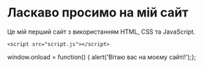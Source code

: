 <!DOCTYPE html>
<html lang="uk">
<head>
    <meta charset="UTF-8">
    <meta name="viewport" content="width=device-width, initial-scale=1.0">
    <title>Мій Перший Сайт</title>
    <link rel="stylesheet" href="styles.css">
</head>
<body>
    <h1 class="main-title">Ласкаво просимо на мій сайт</h1>
    <p class="formatted-text">Це мій перший сайт з використанням HTML, CSS та JavaScript.</p>

    <script src="script.js"></script>
</body>
<html>
  window.onload = function() {
    alert('Вітаю вас на моєму сайті!');};
